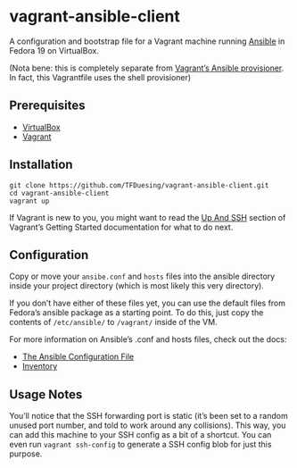 vagrant-ansible-client
======================

A configuration and bootstrap file for a Vagrant machine running [Ansible][1] in Fedora 19 on VirtualBox.

(Nota bene: this is completely separate from [Vagrant’s Ansible provisioner][2].  In fact, this Vagrantfile uses the shell provisioner)


Prerequisites
-------------

* [VirtualBox](https://www.virtualbox.org)
* [Vagrant](http://www.vagrantup.com)


Installation
------------

	git clone https://github.com/TFDuesing/vagrant-ansible-client.git
	cd vagrant-ansible-client
	vagrant up

If Vagrant is new to you, you might want to read the [Up And SSH](http://docs.vagrantup.com/v2/getting-started/up.html) section of Vagrant’s Getting Started documentation for what to do next.


Configuration
-------------

Copy or move your `ansibe.conf` and `hosts` files into the ansible directory inside your project directory (which is most likely this very directory).

If you don’t have either of these files yet, you can use the default files from Fedora’s ansible package as a starting point.  To do this, just copy the contents of `/etc/ansible/` to `/vagrant/` inside of the VM.

For more information on Ansible’s .conf and hosts files, check out the docs:

* [The Ansible Configuration File][3]
* [Inventory][4]


Usage Notes
-----------

You’ll notice that the SSH forwarding port is static (it’s been set to a random unused port number, and told to work around any collisions).  This way, you can add this machine to your SSH config as a bit of a shortcut.  You can even run `vagrant ssh-config` to generate a SSH config blob for just this purpose.


[1]: http://www.ansibleworks.com/docs/
[2]: http://docs.vagrantup.com/v2/provisioning/ansible.html
[3]: http://www.ansibleworks.com/docs/intro_configuration.html
[4]: http://www.ansibleworks.com/docs/intro_inventory.html
